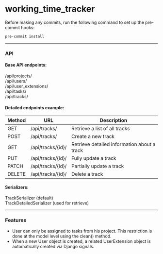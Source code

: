# working_time_tracker

Before making any commits, run the following command to set up the pre-commit hooks:

```bash
pre-commit install
```
---

### API
#### Base API endpoints:
/api/projects/  
/api/users/  
/api/user_extensions/  
/api/tasks/  
/api/tracks/  

#### Detailed endpoints example:
| Method | URL                   | Description                               |
|--------|-----------------------|-------------------------------------------|
| GET    | /api/tracks/          | Retrieve a list of all tracks             |
| POST   | /api/tracks/          | Create a new track                        |
| GET    | /api/tracks/{id}/     | Retrieve detailed information about a track |
| PUT    | /api/tracks/{id}/     | Fully update a track                      |
| PATCH  | /api/tracks/{id}/     | Partially update a track                  |
| DELETE | /api/tracks/{id}/     | Delete a track                            |

#### Serializers:

TrackSerializer (default)  
TrackDetailedSerializer (used for retrieve)

---
### Features
- User can only be assigned to tasks from his project. This restriction is done at the model level using the clean() method.  
- When a new User object is created, a related UserExtension object is automatically created via Django signals.

